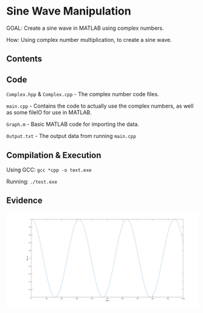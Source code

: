# Sine Wave Manipulation

GOAL: Create a sine wave in MATLAB using complex numbers.

How: Using complex number multiplication, to create a sine wave.

## Contents

## Code

`Complex.hpp` & `Complex.cpp` - The complex number code files.

`main.cpp` - Contains the code to actually use the complex numbers, as well as some fileIO for use in MATLAB.

`Graph.m` - Basic MATLAB code for importing the data.

`Output.txt` - The output data from running `main.cpp`

## Compilation & Execution

Using GCC:
`gcc *cpp -o text.exe`

Running:
`./test.exe`

## Evidence

![A sine wave, made from output.txt](SineWave.png)
